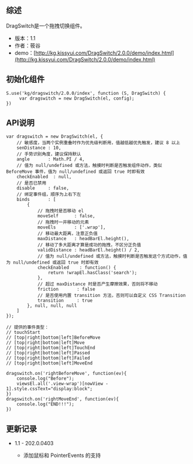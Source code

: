 ## 综述

DragSwitch是一个拖拽切换组件。

* 版本：1.1
* 作者：筱谷
* demo：[http://kg.kissyui.com/DragSwitch/2.0.0/demo/index.html](http://kg.kissyui.com/DragSwitch/2.0.0/demo/index.html)

## 初始化组件
		
    S.use('kg/dragswitch/2.0.0/index', function (S, DragSwitch) {
         var dragswitch = new DragSwitch(el, config);
    })
	

## API说明

    var dragswitch = new DragSwitch(el, {
        // 敏感度，当两个实例重叠时作为优先级判断用，值越低越优先触发，建议 8 以上
        senDistance : 10,
        // 手势识别角度，建议保持默认
        angle       : Math.PI / 4,
        // 值为 null/undefined 或方法，触摸时判断是否触发组件动作，类似 BeforeMove 事件，值为 null/undefined 或返回 true 时即有效
        checkEnabled  : null,
        // 是否已禁用
        disable     : false,
        // 绑定事件组，顺序为上右下左
        binds       : [
            {
                // 拖拽时是否移动 el
                moveSelf      : false,
                // 拖拽时一并移动的元素
                moveEls       : ['.wrap'],
                // 移动最大距离，注意正负值
                maxDistance   : headBarEl.height(),
                // 移动了多大距离才算是成功的拖拽，不区分正负值
                validDistance : headBarEl.height() / 2,
                // 值为 null/undefined 或方法，触摸时判断是否触发这个方式动作，值为 null/undefined 或返回 true 时即有效
                checkEnabled    : function() {
                    return !wrapEl.hasClass('search');
                },
                // 超过 maxDistance 时是否产生摩擦效果，否则将不移动
                friction       : false
                // 是否使用内置 transition 方法，否则可以自定义 CSS Transition
                transition     : true
            }, null, null, null
        ]
    });

    // 提供的事件类型：
    // touchStart
    // [top|right|bottom|left]BeforeMove
    // [top|right|bottom|left]Move
    // [top|right|bottom|left]TouchEnd
    // [top|right|bottom|left]Passed
    // [top|right|bottom|left]Failed
    // [top|right|bottom|left]MoveEnd

    dragswitch.on('rightBeforeMove', function(ev){
        console.log("Before");
        viewsEl.all('.view-wrap')[nowView - 1].style.cssText="display:block";
    })
    dragswitch.on('rightMoveEnd', function(ev){
        console.log("END!!!");
    })

## 更新记录

* 1.1 - 202.0.0403

    * 添加鼠标和 PointerEvents 的支持
